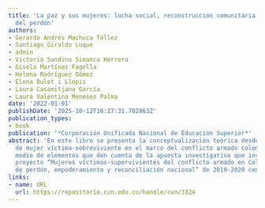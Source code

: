 ```yaml
---
title: 'La paz y sus mujeres: lucha social, reconstrucción comunitaria y empoderamiento
  del perdón'
authors:
- Gerardo Andrés Machuca Téllez
- Santiago Giraldo Luque
- admin
- Victoria Sandino Simanca Herrera
- Gisela Martínez Fagella
- Helena Rodríguez Gómez
- Elena Bulet i Llopis
- Laura Casamitjana García
- Laura Valentina Meneses Palma
date: '2022-01-01'
publishDate: '2025-10-12T16:27:31.702863Z'
publication_types:
- book
publication: '*Corporación Unificada Nacional de Educación Superior*'
abstract: 'En este libro se presenta la conceptualización teórica desde la propuesta
  de mujer víctima-sobreviviente en el marco del conflicto armado colombiano, por
  medio de elementos que den cuenta de la apuesta investigativa que involucraría el
  proyecto “Mujeres víctimas-supervivientes del conflicto armado en Colombia: un modelo
  de perdón, empoderamiento y reconciliación nacional” de 2019-2020 centralmente.'
links:
- name: URL
  url: https://repositorio.cun.edu.co/handle/cun/3324
---
```

